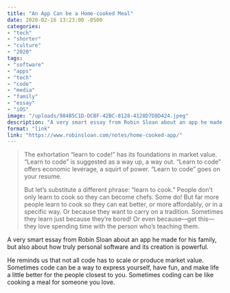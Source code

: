 ```yaml
---
title: "An App Can be a Home-cooked Meal"
date: 2020-02-16 13:23:00 -0500
categories: 
- "tech"
- "shorter"
- "culture"
- "2020"
tags: 
- "software"
- "apps"
- "tech"
- "code"
- "media"
- "family"
- "essay"
- "iOS"
image: "/uploads/984B5C1D-DCBF-42BC-8128-4128D7D8D424.jpeg"
description: "A very smart essay from Robin Sloan about an app he made for his family, but also about how truly personal software and its creation is powerful."
format: "link"
link: "https://www.robinsloan.com/notes/home-cooked-app/"
---
```


> The exhortation “learn to code!” has its foundations in market value. “Learn to code” is suggested as a way up, a way out. “Learn to code” offers economic leverage, a squirt of power. “Learn to code” goes on your resume.
> 
> But let’s substitute a different phrase: “learn to cook.” People don’t only learn to cook so they can become chefs. Some do! But far more people learn to cook so they can eat better, or more affordably, or in a specific way. Or because they want to carry on a tradition. Sometimes they learn just because they’re bored! Or even because—get this—they love spending time with the person who’s teaching them.

A very smart essay from Robin Sloan about an app he made for his family, but also about how truly personal software and its creation is powerful. 

He reminds us that not all code has to scale or produce market value. Sometimes code can be a way to express yourself, have fun, and make life a little better for the people closest to you. Sometimes coding can be like cooking a meal for someone you love.
